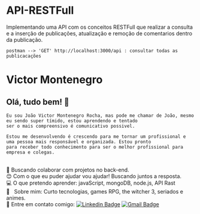 # API-RESTFull
Implementando uma API com os conceitos RESTFull que realizar a consulta e a inserção de publicações, atualização e remoção de comentarios dentro da publicação.

    postman --> 'GET' http://localhost:3000/api : consultar todas as publicacações

# Victor Montenegro 

## Olá, tudo bem! :wave:
    Eu sou João Victor Montenegro Rocha, mas pode me chamar de João, mesmo eu sendo super tímido, estou aprendendo e tentado 
    ser o mais compreensivo é comunicativo possivel.

    Estou me desenvolvendo é crescendo para me tornar um profissional e uma pessoa mais responsável e organizada. Estou pronto 
    para receber todo conhecimento para ser o melhor profissional para empresa e colegas.

 <br/> :purple_heart: Buscando colaborar com projetos no back-end.
 <br/> :blush: Com o que eu puder ajudar vou ajudar! Buscando juntos a resposta.
 <br/> :computer: O que pretendo aprender: javaScript, mongoDB, node.js, API Rast 
 <br/> 💬  &nbsp; Sobre mim: Curto tecnologias, games RPG, the witcher 3, seriados e animes. 
 <br/> :email: Entre em contato comigo: [![Linkedin Badge](https://img.shields.io/badge/-VictorMontenegro-blue?style=flat-square&logo=Linkedin&logoColor=white&link=https://https://www.linkedin.com/in/joao-victor-montenegro-595791194/)](https://www.linkedin.com/in/joao-victor-montenegro-595791194/) 
 [![Gmail Badge](https://img.shields.io/badge/-jvcmontenegro67@gmail.com-c14438?style=flat-square&logo=Gmail&logoColor=white&link=victor:jvcmontenegro67@gmail.com)](victor:jvcmontenegro67@gmail.com)


